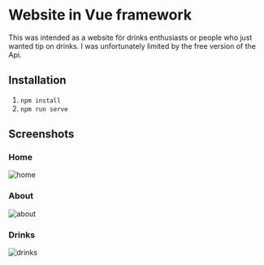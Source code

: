 # Website in Vue framework

This was intended as a website för drinks enthusiasts or people who just wanted tip on drinks.
I was unfortunately limited by the free version of the Api.

## Installation
1. `npm install`
2. `npm run serve`

## Screenshots

### Home
![home](https://github.com/MissPixxie/Vue-project/assets/78534885/80aedb20-4ef6-458d-8260-8c68475a39fe)


### About
![about](https://github.com/MissPixxie/Vue-project/assets/78534885/5c9bff16-28c9-4b45-b333-fa080740cf2a)


### Drinks
![drinks](https://github.com/MissPixxie/Vue-project/assets/78534885/21339994-d5ed-4cd9-8eae-2d1f1060b21b)
